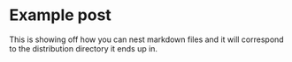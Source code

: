 [_metadata_:title]:- "Example Post"
[_metadata_:layout]:- "post"

# Example post

This is showing off how you can nest markdown files and it will correspond to the distribution directory it ends up in.
